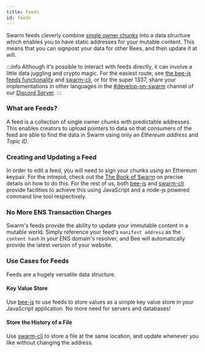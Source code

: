 ```yaml
---
title: Feeds
id: feeds
---
```


Swarm feeds cleverly combine
[single owner chunks](/docs/develop/tools-and-features/chunk-types)
into a data structure which enables you to have static addresses for
your mutable content. This means that you can signpost your data for
other Bees, and then update it at will.

:::info
Although it's possible to interact with feeds directly, it can involve
a little data juggling and crypto magic. For the easiest route, see
[the bee-js feeds functionality](/docs/develop/tools-and-features/bee-js) and
[swarm-cli](/docs/bee/working-with-bee/swarm-cli), or for the super 1337,
share your implementations in other languages in the
[#develop-on-swarm](https://discord.gg/C6dgqpxZkU) channel of our
[Discord Server](https://discord.gg/wdghaQsGq5).
:::

### What are Feeds?

A feed is a collection of single owner chunks with predictable addresses. This enables creators to upload pointers to data so that consumers of the feed are able to find the data in Swarm using only an _Ethereum address_ and _Topic ID_.

### Creating and Updating a Feed

In order to edit a feed, you will need to sign your chunks using an
Ethereum keypair. For the intrepid, check out the [The Book of Swarm](https://www.ethswarm.org/the-book-of-swarm-2.pdf) on precise details on how to do
this. For the rest of us, both [bee-js](/docs/develop/tools-and-features/bee-js)
and [swarm-cli](/docs/bee/working-with-bee/swarm-cli) provide facilities
to achieve this using JavaScript and a node-js powered command line
tool respectively.

### No More ENS Transaction Charges

Swarm's feeds provide the ability to update your immutable content in a mutable world. Simply reference your feed's `manifest address` as the `content hash` in your ENS domain's resolver, and Bee will automatically provide the latest version of your website.

### Use Cases for Feeds

Feeds are a hugely versatile data structure.

#### Key Value Store

Use [bee-js](/docs/develop/tools-and-features/bee-js) to use feeds to store values as a simple key value store in your JavaScript application. No more need for servers and databases!

#### Store the History of a File

Use [swarm-cli](/docs/bee/working-with-bee/swarm-cli) to store a file at the same location, and update whenever you like without changing the address.
